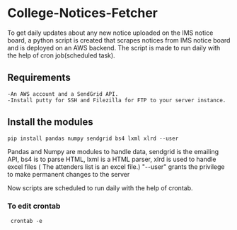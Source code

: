 # College-Notices-Fetcher
To get daily updates about any new notice uploaded on the IMS notice board, a python script is created that scrapes notices from IMS notice board and is deployed on an AWS backend. The script is made to run daily with the help of cron job(scheduled task).

## Requirements
    -An AWS account and a SendGrid API.
    -Install putty for SSH and Filezilla for FTP to your server instance.


## Install the modules
    pip install pandas numpy sendgrid bs4 lxml xlrd --user

Pandas and Numpy are modules to handle data, sendgrid is the emailing API, bs4 is to parse HTML, lxml is a HTML parser, xlrd is                    used to handle excel files ( The attenders list is an excel file.) "--user" grants the privilege to make permanent changes to the server

Now scripts are scheduled to run daily with the help of crontab.
### To edit crontab
     crontab -e
